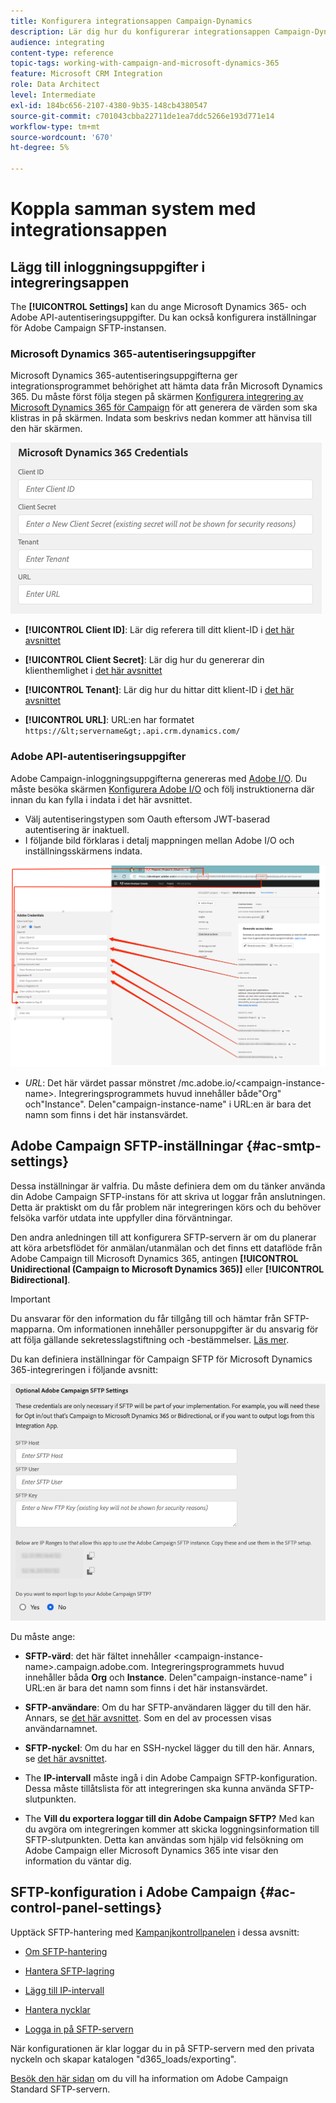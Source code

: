```yaml
---
title: Konfigurera integrationsappen Campaign-Dynamics
description: Lär dig hur du konfigurerar integrationsappen Campaign-Dynamics
audience: integrating
content-type: reference
topic-tags: working-with-campaign-and-microsoft-dynamics-365
feature: Microsoft CRM Integration
role: Data Architect
level: Intermediate
exl-id: 184bc656-2107-4380-9b35-148cb4380547
source-git-commit: c701043cbba22711de1ea7ddc5266e193d771e14
workflow-type: tm+mt
source-wordcount: '670'
ht-degree: 5%

---
```


# Koppla samman system med integrationsappen

## Lägg till inloggningsuppgifter i integreringsappen

The **[!UICONTROL Settings]** kan du ange Microsoft Dynamics 365- och Adobe API-autentiseringsuppgifter. Du kan också konfigurera inställningar för Adobe Campaign SFTP-instansen.

### Microsoft Dynamics 365-autentiseringsuppgifter

Microsoft Dynamics 365-autentiseringsuppgifterna ger integrationsprogrammet behörighet att hämta data från Microsoft Dynamics 365.  Du måste först följa stegen på skärmen [Konfigurera integrering av Microsoft Dynamics 365 för Campaign](../../integrating/using/d365-acs-configure-d365.md) för att generera de värden som ska klistras in på skärmen. Indata som beskrivs nedan kommer att hänvisa till den här skärmen.

![](assets/do-not-localize/d365-to-acs-ui-page-workflows-settings-d365.png)

* **[!UICONTROL Client ID]**: Lär dig referera till ditt klient-ID i [det här avsnittet](../../integrating/using/d365-acs-configure-d365.md#register-a-new-app)

* **[!UICONTROL Client Secret]**: Lär dig hur du genererar din klienthemlighet i [det här avsnittet](../../integrating/using/d365-acs-configure-d365.md#generate-a-client-secret)

* **[!UICONTROL Tenant]**: Lär dig hur du hittar ditt klient-ID i [det här avsnittet](../../integrating/using/d365-acs-configure-d365.md#get-the-tenant-id)

* **[!UICONTROL URL]**: URL:en har formatet `https://&lt;servername&gt;.api.crm.dynamics.com/`

### Adobe API-autentiseringsuppgifter

Adobe Campaign-inloggningsuppgifterna genereras med [Adobe I/O](https://www.adobe.io/). Du måste besöka skärmen [Konfigurera Adobe I/O](../../integrating/using/d365-acs-configure-adobe-io.md) och följ instruktionerna där innan du kan fylla i indata i det här avsnittet.

* Välj autentiseringstypen som Oauth eftersom JWT-baserad autentisering är inaktuell.
* I följande bild förklaras i detalj mappningen mellan Adobe I/O och inställningsskärmens indata.

![](assets/do-not-localize/d365-to-acs-ui-page-workflows-settings-adobeio.png)

* *URL*: Det här värdet passar mönstret /mc.adobe.io/&lt;campaign-instance-name>. Integreringsprogrammets huvud innehåller både&quot;Org&quot; och&quot;Instance&quot;. Delen&quot;campaign-instance-name&quot; i URL:en är bara det namn som finns i det här instansvärdet.

## Adobe Campaign SFTP-inställningar {#ac-smtp-settings}

Dessa inställningar är valfria. Du måste definiera dem om du tänker använda din Adobe Campaign SFTP-instans för att skriva ut loggar från anslutningen. Detta är praktiskt om du får problem när integreringen körs och du behöver felsöka varför utdata inte uppfyller dina förväntningar.

Den andra anledningen till att konfigurera SFTP-servern är om du planerar att köra arbetsflödet för anmälan/utanmälan och det finns ett dataflöde från Adobe Campaign till Microsoft Dynamics 365, antingen **[!UICONTROL Unidirectional (Campaign to Microsoft Dynamics 365)]** eller **[!UICONTROL Bidirectional]**.

>[!IMPORTANT]
>
>Du ansvarar för den information du får tillgång till och hämtar från SFTP-mapparna. Om informationen innehåller personuppgifter är du ansvarig för att följa gällande sekretesslagstiftning och -bestämmelser. [Läs mer](../../integrating/using/d365-acs-notices-and-recommendations.md#acs-msdyn-manage-privacy).
>

Du kan definiera inställningar för Campaign SFTP för Microsoft Dynamics 365-integreringen i följande avsnitt:

![](assets/do-not-localize/d365-to-acs-ui-page-workflows-settings-sftp.png)

Du måste ange:

* **SFTP-värd**: det här fältet innehåller &lt;campaign-instance-name>.campaign.adobe.com. Integreringsprogrammets huvud innehåller båda **Org** och **Instance**. Delen&quot;campaign-instance-name&quot; i URL:en är bara det namn som finns i det här instansvärdet.

* **SFTP-användare**: Om du har SFTP-användaren lägger du till den här. Annars, se [det här avsnittet](#ac-control-panel-settings). Som en del av processen visas användarnamnet.

* **SFTP-nyckel**: Om du har en SSH-nyckel lägger du till den här. Annars, se [det här avsnittet](#ac-control-panel-settings).

* The **IP-intervall** måste ingå i din Adobe Campaign SFTP-konfiguration. Dessa måste tillåtslista för att integreringen ska kunna använda SFTP-slutpunkten.

* The **Vill du exportera loggar till din Adobe Campaign SFTP?** Med kan du avgöra om integreringen kommer att skicka loggningsinformation till SFTP-slutpunkten. Detta kan användas som hjälp vid felsökning om Adobe Campaign eller Microsoft Dynamics 365 inte visar den information du väntar dig.

## SFTP-konfiguration i Adobe Campaign {#ac-control-panel-settings}

Upptäck SFTP-hantering med [Kampanjkontrollpanelen](https://experienceleague.adobe.com/docs/control-panel/using/control-panel-home.html?lang=sv) i dessa avsnitt:

* [Om SFTP-hantering](https://experienceleague.adobe.com/docs/control-panel/using/sftp-management/about-sftp-management.html?lang=sv#sftp-management)

* [Hantera SFTP-lagring](https://experienceleague.adobe.com/docs/control-panel/using/sftp-management/key-management.html#installing-ssh-key)

* [Lägg till IP-intervall](https://experienceleague.adobe.com/docs/control-panel/using/sftp-management/ip-range-allow-listing.html#sftp-management)

* [Hantera nycklar](https://experienceleague.adobe.com/docs/control-panel/using/sftp-management/key-management.html#sftp-management)

* [Logga in på SFTP-servern](https://experienceleague.adobe.com/docs/control-panel/using/sftp-management/logging-into-sftp-server.html#sftp-management)

När konfigurationen är klar loggar du in på SFTP-servern med den privata nyckeln och skapar katalogen &quot;d365_loads/exporting&quot;.

[Besök den här sidan](https://experienceleague.adobe.com/docs/campaign-standard-learn/control-panel/sftp-management/monitoring-server-capacity.html?lang=sv#sftp-management) om du vill ha information om Adobe Campaign Standard SFTP-servern.
